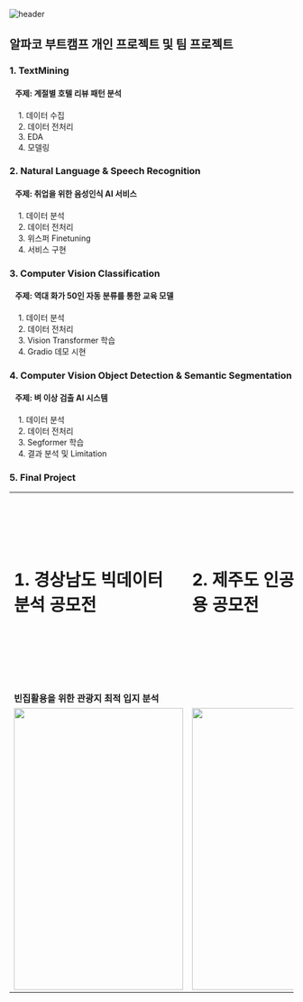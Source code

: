 ![header](https://capsule-render.vercel.app/api?type=waving&text=Alpaco%20Bootcamp!&color=0001fe&fontColor=000000&animation=blinking)

## 알파코 부트캠프 개인 프로젝트 및 팀 프로젝트

### 1. TextMining
   #### &nbsp;&nbsp;&nbsp;주제: 계절별 호텔 리뷰 패턴 분석
   &nbsp;&nbsp;&nbsp; 1. 데이터 수집
   <br />&nbsp;&nbsp;&nbsp; 2. 데이터 전처리
   <br />&nbsp;&nbsp;&nbsp; 3. EDA
   <br />&nbsp;&nbsp;&nbsp; 4. 모델링

### 2. Natural Language & Speech Recognition
   #### &nbsp;&nbsp;&nbsp;주제: 취업을 위한 음성인식 AI 서비스
&nbsp;&nbsp;&nbsp; 1. 데이터 분석
<br />&nbsp;&nbsp;&nbsp; 2. 데이터 전처리
<br />&nbsp;&nbsp;&nbsp; 3. 위스퍼 Finetuning
<br />&nbsp;&nbsp;&nbsp; 4. 서비스 구현
### 3. Computer Vision Classification
   #### &nbsp;&nbsp;&nbsp;주제: 역대 화가 50인 자동 분류를 통한 교육 모델
   &nbsp;&nbsp;&nbsp; 1. 데이터 분석
  <br />&nbsp;&nbsp;&nbsp; 2. 데이터 전처리
  <br />&nbsp;&nbsp;&nbsp; 3. Vision Transformer 학습
  <br />&nbsp;&nbsp;&nbsp; 4. Gradio 데모 시현
     
### 4. Computer Vision Object Detection & Semantic Segmentation
   #### &nbsp;&nbsp;&nbsp;주제: 벼 이상 검출 AI 시스템
   &nbsp;&nbsp;&nbsp; 1. 데이터 분석
   <br />&nbsp;&nbsp;&nbsp; 2. 데이터 전처리
   <br />&nbsp;&nbsp;&nbsp; 3. Segformer 학습
   <br />&nbsp;&nbsp;&nbsp; 4. 결과 분석 및 Limitation
   
### 5. Final Project
<table border="0">
 <tr>
    <td><b style="font-size:30px">1. 경상남도 빅데이터 분석 공모전</b></td>
    <td><b style="font-size:30px">2. 제주도 인공지능 활용 공모전</b></td>
    <td><b style="font-size:30px">3. 자율주행 공모전</b></td>
 </tr>
    <tr>
    <td>  <b>빈집활용을 위한 관광지 최적 입지 분석</b>
    </td>
    <td></td>
    <td></td>
 </tr>
 <tr>
    <td><img src ="https://github.com/user-attachments/assets/6c56056f-4c25-46a8-8813-d7791e4392ac" width="300" height="500"/>
    </td>
    <td><img src ="https://github.com/user-attachments/assets/d8a11c20-c3df-4240-ac36-75eee2d069d9"
"  width="300" height="500"/></td>
 </tr>
</table>
